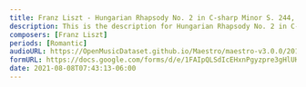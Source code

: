 ```yaml
---
title: Franz Liszt - Hungarian Rhapsody No. 2 in C-sharp Minor S. 244, 2 (1)
description: This is the description for Hungarian Rhapsody No. 2 in C-sharp Minor S. 244, 2 by Franz Liszt
composers: [Franz Liszt]
periods: [Romantic]
audioURL: https://OpenMusicDataset.github.io/Maestro/maestro-v3.0.0/2015/MIDI-Unprocessed_R1_D1-1-8_mid--AUDIO-from_mp3_03_R1_2015_wav--4.midi
formURL: https://docs.google.com/forms/d/e/1FAIpQLSdIcEHxnPgyzpre3gHlUKuLNwE_c-C9S_cDMwIe4F3pECTz-w/viewform
date: 2021-08-08T07:43:13-06:00
---
```

